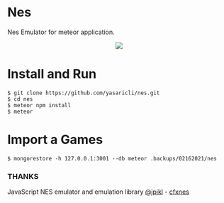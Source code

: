 # Nes
Nes Emulator for meteor application.

<p align="center">
<img src="kapture.gif" />
</p>

Install and Run
=======

    $ git clone https://github.com/yasaricli/nes.git
    $ cd nes
    $ meteor npm install
    $ meteor
    

Import a Games 
=============

    $ mongorestore -h 127.0.0.1:3001 --db meteor .backups/02162021/nes

### THANKS
JavaScript NES emulator and emulation library [@jpikl](https://github.com/jpikl) - [cfxnes](https://github.com/jpikl/cfxnes)
